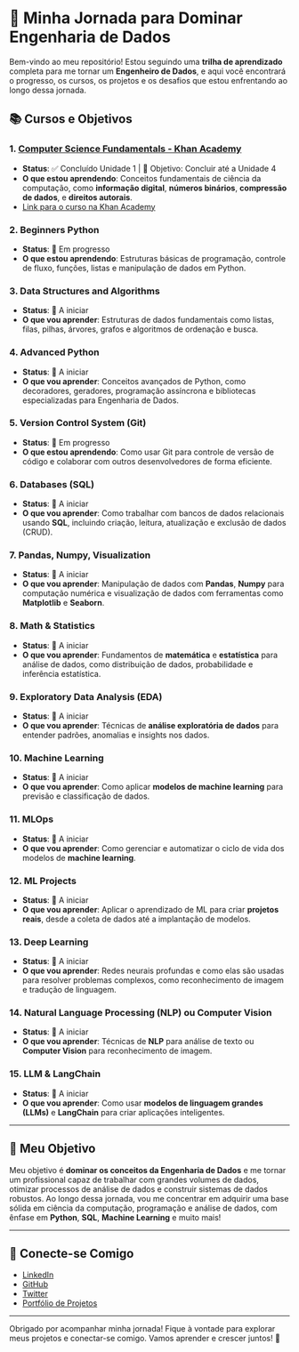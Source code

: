 # 🚀 Minha Jornada para Dominar Engenharia de Dados

Bem-vindo ao meu repositório! Estou seguindo uma **trilha de aprendizado** completa para me tornar um **Engenheiro de Dados**, e aqui você encontrará o progresso, os cursos, os projetos e os desafios que estou enfrentando ao longo dessa jornada.

## 📚 Cursos e Objetivos

### 1. **[Computer Science Fundamentals - Khan Academy](https://www.khanacademy.org/computing/ap-computer-science-principles)**
- **Status**: ✅ Concluído Unidade 1 | 🎯 Objetivo: Concluir até a Unidade 4
- **O que estou aprendendo**: Conceitos fundamentais de ciência da computação, como **informação digital**, **números binários**, **compressão de dados**, e **direitos autorais**.
- [Link para o curso na Khan Academy](https://www.khanacademy.org/computing/computer-science)

### 2. **Beginners Python**
- **Status**: 🎯 Em progresso
- **O que estou aprendendo**: Estruturas básicas de programação, controle de fluxo, funções, listas e manipulação de dados em Python.

### 3. **Data Structures and Algorithms**
- **Status**: 🎯 A iniciar
- **O que vou aprender**: Estruturas de dados fundamentais como listas, filas, pilhas, árvores, grafos e algoritmos de ordenação e busca.

### 4. **Advanced Python**
- **Status**: 🎯 A iniciar
- **O que vou aprender**: Conceitos avançados de Python, como decoradores, geradores, programação assíncrona e bibliotecas especializadas para Engenharia de Dados.

### 5. **Version Control System (Git)**
- **Status**: 🎯 Em progresso
- **O que estou aprendendo**: Como usar Git para controle de versão de código e colaborar com outros desenvolvedores de forma eficiente.

### 6. **Databases (SQL)**
- **Status**: 🎯 A iniciar
- **O que vou aprender**: Como trabalhar com bancos de dados relacionais usando **SQL**, incluindo criação, leitura, atualização e exclusão de dados (CRUD).

### 7. **Pandas, Numpy, Visualization**
- **Status**: 🎯 A iniciar
- **O que vou aprender**: Manipulação de dados com **Pandas**, **Numpy** para computação numérica e visualização de dados com ferramentas como **Matplotlib** e **Seaborn**.

### 8. **Math & Statistics**
- **Status**: 🎯 A iniciar
- **O que vou aprender**: Fundamentos de **matemática** e **estatística** para análise de dados, como distribuição de dados, probabilidade e inferência estatística.

### 9. **Exploratory Data Analysis (EDA)**
- **Status**: 🎯 A iniciar
- **O que vou aprender**: Técnicas de **análise exploratória de dados** para entender padrões, anomalias e insights nos dados.

### 10. **Machine Learning**
- **Status**: 🎯 A iniciar
- **O que vou aprender**: Como aplicar **modelos de machine learning** para previsão e classificação de dados.

### 11. **MLOps**
- **Status**: 🎯 A iniciar
- **O que vou aprender**: Como gerenciar e automatizar o ciclo de vida dos modelos de **machine learning**.

### 12. **ML Projects**
- **Status**: 🎯 A iniciar
- **O que vou aprender**: Aplicar o aprendizado de ML para criar **projetos reais**, desde a coleta de dados até a implantação de modelos.

### 13. **Deep Learning**
- **Status**: 🎯 A iniciar
- **O que vou aprender**: Redes neurais profundas e como elas são usadas para resolver problemas complexos, como reconhecimento de imagem e tradução de linguagem.

### 14. **Natural Language Processing (NLP) ou Computer Vision**
- **Status**: 🎯 A iniciar
- **O que vou aprender**: Técnicas de **NLP** para análise de texto ou **Computer Vision** para reconhecimento de imagem.

### 15. **LLM & LangChain**
- **Status**: 🎯 A iniciar
- **O que vou aprender**: Como usar **modelos de linguagem grandes (LLMs)** e **LangChain** para criar aplicações inteligentes.

---

## 🚀 Meu Objetivo

Meu objetivo é **dominar os conceitos da Engenharia de Dados** e me tornar um profissional capaz de trabalhar com grandes volumes de dados, otimizar processos de análise de dados e construir sistemas de dados robustos. Ao longo dessa jornada, vou me concentrar em adquirir uma base sólida em ciência da computação, programação e análise de dados, com ênfase em **Python**, **SQL**, **Machine Learning** e muito mais!

---

## 🔗 Conecte-se Comigo

- [LinkedIn](https://www.linkedin.com/in/seu-linkedin)
- [GitHub](https://github.com/seu-usuario)
- [Twitter](https://twitter.com/seu-twitter)
- [Portfólio de Projetos](https://seu-portifolio.com)

---

Obrigado por acompanhar minha jornada! Fique à vontade para explorar meus projetos e conectar-se comigo. Vamos aprender e crescer juntos! 🚀
